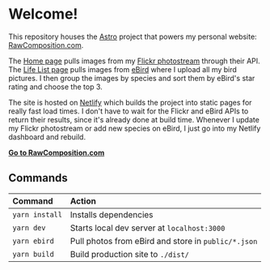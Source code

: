 # Welcome!

This repository houses the [Astro](https://astro.build) project that powers my personal website: [RawComposition.com](https://rawcomposition.com).

The [Home page](https://rawcomposition.com) pulls images from my [Flickr photostream](https://www.flickr.com/photos/rawcomposition/) through their API. The [Life List page](https://rawcomposition.com/lifelist/) pulls images from [eBird](https://ebird.org/media/catalog?sort=upload_date_desc&regionCode=&userId=USER730325) where I upload all my bird pictures. I then group the images by species and sort them by eBird's star rating and choose the top 3.

The site is hosted on [Netlify](https://www.netlify.com/) which builds the project into static pages for really fast load times. I don't have to wait for the Flickr and eBird APIs to return their results, since it's already done at build time. Whenever I update my Flickr photostream or add new species on eBird, I just go into my Netlify dashboard and rebuild.

**[Go to RawComposition.com](https://rawcomposition.com)**

## Commands

| Command         | Action                                              |
|:----------------|:----------------------------------------------------|
| `yarn install`  | Installs dependencies                               |
| `yarn dev`      | Starts local dev server at `localhost:3000`         |
| `yarn ebird`    | Pull photos from eBird and store in `public/*.json` |
| `yarn build`    | Build production site to `./dist/`                  |